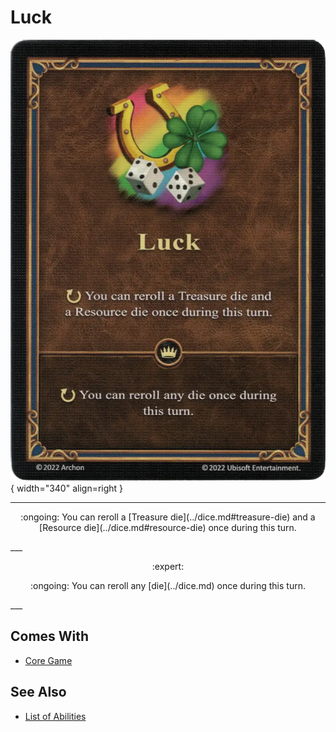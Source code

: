 # Luck

![Luck](../assets/abilities-luck.webp){ width="340" align=right }

___
<p style="text-align: center;" markdown>:ongoing: You can reroll a [Treasure die](../dice.md#treasure-die) and a [Resource die](../dice.md#resource-die) once during this turn.</p>
___
<p style="text-align: center;" markdown> :expert: </p>

<p style="text-align: center;" markdown>:ongoing: You can reroll any [die](../dice.md) once during this turn.</p>
___


## Comes With

- [Core Game](../content.md)


## See Also

- [List of Abilities](../abilities.md)
